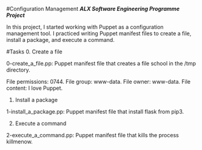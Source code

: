#Configuration Management
***ALX Software Engineering Programme Project***

In this project, I started working with Puppet as a configuration management tool. I practiced writing Puppet manifest files to create a file, install a package, and execute a command.

#Tasks 
0. Create a file

0-create_a_file.pp: Puppet manifest file that creates a file school in the /tmp directory.

File permissions: 0744.
File group: www-data.
File owner: www-data.
File content: I love Puppet.

1. Install a package

1-install_a_package.pp: Puppet manifest file that install flask from pip3.

2. Execute a command

2-execute_a_command.pp: Puppet manifest file that kills the process killmenow.
